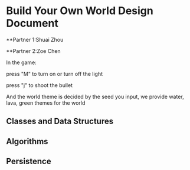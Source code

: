 # Build Your Own World Design Document

**Partner 1:Shuai Zhou

**Partner 2:Zoe Chen

In the game:

press "M" to turn on or turn off the light

press "j" to shoot the bullet

And the world theme is decided by the seed you input, we provide water, lava, green themes for the world

## Classes and Data Structures

## Algorithms 

## Persistence
